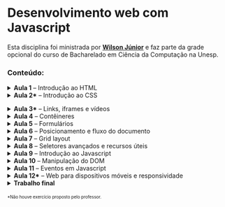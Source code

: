 <h1 id="desenvolvimento-web-com-javascript">Desenvolvimento web com Javascript</h1>
<p>Esta disciplina foi ministrada por <strong><a href="https://github.com/wilsonjr">Wilson Júnior</a></strong> e faz parte da grade opcional do curso de Bacharelado em Ciência da Computação na Unesp.</p>
<h3 id="conte-do-">Conteúdo:</h3>
<details>
<summary><b>Aula 1</b> – Introdução ao HTML</summary>

&nbsp;&nbsp;&nbsp;&nbsp;<strong>Exercícios propostos:</strong><br>

<ul>
<li><a href="https://yudi.github.io/desenvolvimento-web/Aula%201/Exercício%201/index.html">Uma página pessoal</a>;</li>
<li><a href="https://yudi.github.io/desenvolvimento-web/Aula%201/Exercício%202/index.html">Uma tabela com o inventário de uma loja</a>.</li>
</ul>


&nbsp;&nbsp;&nbsp;&nbsp;Screenshots:<br>
<img src="screenshots/Aula_1_-_Exercicio_1.webp" alt="">
<img src="screenshots/Aula_1_-_Exercicio_2.webp" alt="">

</details>


<details>
<summary><b>Aula 2*</b> – Introdução ao CSS</summary>

&nbsp;&nbsp;&nbsp;&nbsp;<strong>Exercício proposto:</strong><br>

<ul>
<li>Aplicar os conhecimentos de CSS aprendidos na aula nos projetos da aula anterior.</li>
</ul>

&nbsp;&nbsp;&nbsp;&nbsp;Foram entregues os mesmos trabalhos da aula anterior, sem alterações, pois já havia CSS nos arquivos.<br></details>


<details>
<summary><b>Aula 3*</b> – Links, iframes e vídeos</summary>

&nbsp;&nbsp;&nbsp;&nbsp;Não houve exercício proposto pelo professor.
</details>


<details>
<summary><b>Aula 4</b> – Contêineres</summary>

&nbsp;&nbsp;&nbsp;&nbsp;<strong>Exercícios propostos:</strong><br>

<ul>
<li><a href="https://yudi.github.io/desenvolvimento-web/Aula%204/Exercício%201/index.html">Desafio – Criar uma página contendo apenas uma barra no topo da página, da largura do navegador. A barra deve conter um botão de menu à esquerda, título ao centro e um botão de saída à direta</a>;</li>
<li><a href="https://yudi.github.io/desenvolvimento-web/Aula%204/Exercício%202/index.html">Criar uma página completa de filmes contendo cabeçalho, menu, conteúdo e rodapé</a>.</li>
</ul>


&nbsp;&nbsp;&nbsp;&nbsp;Screenshots:<br>
<img src="screenshots/Aula_4_-_Exercicio_1.webp" alt="">
<img src="screenshots/Aula_4_-_Exercicio_2.webp" alt="">
</details>

<details>
<summary><b>Aula 5</b> – Formulários</summary>

&nbsp;&nbsp;&nbsp;&nbsp;<strong>Exercícios propostos:</strong><br>

<ul>
<li><a href="https://yudi.github.io/desenvolvimento-web/Aula%205/Exercício%201/index.html">Criar uma página para o cadastro em uma rede social</a>;</li>
<li>Qual a diferença entre os métodos GET e POST?</li>
</ul>


&nbsp;&nbsp;&nbsp;&nbsp;Screenshot:<br>
<img src="screenshots/Aula_5_-_Exercicio_1.webp" alt="">
</details>

<details>
<summary><b>Aula 6</b> – Posicionamento e fluxo do documento</summary>

&nbsp;&nbsp;&nbsp;&nbsp;<strong>Exercício proposto:</strong><br>

<ul>
<li><a href="https://yudi.github.io/desenvolvimento-web/Aula%206/Exercício%201/index.html">Crie a página inicial de um blog sobre qualquer assunto. Devem ser exibidos <em>cards</em> referentes às postagens, contendo uma imagem, breve descrição e um título</a>.</li>
</ul>


&nbsp;&nbsp;&nbsp;&nbsp;Screenshot:<br>
<img src="screenshots/Aula_6_-_Exercicio_1.webp" alt="">
</details>

<details>
<summary><b>Aula 7</b> – Grid layout</summary>

&nbsp;&nbsp;&nbsp;&nbsp;<strong>Exercício proposto:</strong><br>

<ul>
<li><a href="https://yudi.github.io/desenvolvimento-web/Aula%207/Exercício%201/index.html">Utilizar o <code>grid-template-areas</code> para organizar uma página com header, footer, main e navbar</a>.</li>
</ul>


&nbsp;&nbsp;&nbsp;&nbsp;Screenshot:<br>
<img src="screenshots/Aula_7_-_Exercicio_1.webp" alt="">
</details>

<details>
<summary><b>Aula 8</b> – Seletores avançados e recursos úteis</summary>

&nbsp;&nbsp;&nbsp;&nbsp;<strong>Exercícios propostos:</strong><br>

<ul>
<li><a href="https://yudi.github.io/desenvolvimento-web/Aula%208/Exercício%201/index.html">Criar uma página que contenha uma lista cujos elementos têm cor diferente nas posições múltiplas de 3</a>;</li>
<li><a href="https://yudi.github.io/desenvolvimento-web/Aula%208/Exercício%202/index.html">Criar uma página que imite um artigo de jornal, em que a primeira letra de cada parágrafo apareça maior</a>;</li>
<li><a href="https://yudi.github.io/desenvolvimento-web/Aula%208/Exercício%203/index.html">Criar uma página que contenha um quadrado que, quando o cursor estiver posicionado em cima dele, o quadrado muda de posição e cor, com transições</a>.</li>
</ul>


&nbsp;&nbsp;&nbsp;&nbsp;Screenshots:<br>
<img src="screenshots/Aula_8_-_Exercicio_1.webp" alt="">
<img src="screenshots/Aula_8_-_Exercicio_2.webp" alt="">
<img src="screenshots/Aula_8_-_Exercicio_3.gif" alt="">
</details>

<details>
<summary><b>Aula 9</b> – Introdução ao Javascript</summary>

&nbsp;&nbsp;&nbsp;&nbsp;<strong>Exercícios propostos:</strong><br>

<ul>
<li><a href="https://yudi.github.io/desenvolvimento-web/Aula%209/Exercício%201/index.html">Criar, em Javascript, uma sequência de questões afim de obter informações pessoais do usuário, para armazená-las em um objeto e, por fim, apresentá-las ao usuário em uma caixa de alerta</a>;</li>
<li><a href="https://yudi.github.io/desenvolvimento-web/Aula%209/Exercício%202/index.html">Criar um jogo de dados com dois jogadores. O objetivo do jogo é alcançar um valor limite com a soma dos dados de cada rodada. Cada jogador lança dois dados nas rodadas. Assim que um jogador atingir o valor limite (ou ultrapassá-lo), deve ser exibido &quot;fim de jogo&quot; e o vencedor</a>;</li>
</ul>


</details>

<details>
<summary><b>Aula 10</b> – Manipulação do DOM</summary>

&nbsp;&nbsp;&nbsp;&nbsp;<strong>Exercícios propostos:</strong><br>

<ul>
<li><a href="https://yudi.github.io/desenvolvimento-web/Aula%2010/Exercício%201/index.html">Criar, dinâmicamente (com Javascript), no lado esquerdo do site, uma lista com itens, também criados dinamicamente. Devem haver objetos criados dinamicamente na parte direita do site</a>;</li>
</ul>

&nbsp;&nbsp;&nbsp;&nbsp;Screenshot:<br>
<img src="screenshots/Aula_10_-_Exercicio_1.webp" alt="">
</details>

<details>
<summary><b>Aula 11</b> – Eventos em Javascript</summary>

&nbsp;&nbsp;&nbsp;&nbsp;<strong>Exercícios propostos:</strong><br>

<ul>
<li>Criar um objeto controlado com as setas do teclado que, quando ele atingir as bordas de um quadro, ele volta à posição inicial:<ul>
<li><a href="https://yudi.github.io/desenvolvimento-web/Aula%2011/Exercício%201%201.0/index.html">Versão 1</a>;</li>
<li><a href="https://yudi.github.io/desenvolvimento-web/Aula%2011/Exercício%201%202.0/index.html">Versão 2</a>.</li>
</ul>
</li>
</ul>

&nbsp;&nbsp;&nbsp;&nbsp;Screenshots:<br>
<img src="screenshots/Aula_11_-_Exercicio_1.webp" alt="">
<img src="screenshots/Aula_11_-_Exercicio_2.webp" alt="">
</details>

<details>
<summary><b>Aula 12*</b> – Web para dispositivos móveis e responsividade</summary>
&nbsp;&nbsp;&nbsp;&nbsp;Não houve exercício proposto pelo professor.
</details>

<details>
<summary><b>Trabalho final</b></summary>

<strong><a href="https://yudi.github.io/desenvolvimento-web/Trabalho%20final/index.html">Clique aqui para visualizar o trabalho final</a></strong>

<p>Este trabalho foi desenvolvido em conjunto com <a href="https://github.com/cadusantana">Carlos Santana</a>.</p>

<p>Criar um site de compras que contém:</p>
<ol>
<li>Página principal com apresentação de produtos;</li>
<li>Página com detalhes da compra e os dados do usuário;</li>
<li>Página com a confirmação do pedido.</li>
</ol>
<ol>
<li><p>A página principal deve conter:</p>
<ul>
<li>Todos os produtos disponíveis na loja<ul>
<li>Lidos de um objeto json</li>
</ul>
</li>
<li>Cada produto deve possuir:<ul>
<li>Nome;</li>
<li>Categoria;</li>
<li>Preço;</li>
<li>Imagem.</li>
</ul>
</li>
<li>Devem haver ao menos três categorias;</li>
<li>O usuário poderá filtrar produtos por categoria.</li>
<li>A página também deve conter:<ul>
<li>Uma barra de ferramentas para as filtragens (na lateral esquerda);</li>
<li>Uma barra na parte superior com o nome do site e um botão para finalizar a compra.</li>
</ul>
</li>
</ul>
</li>
<li><p>A página com detalhes da compra e os dados do usuário deve conter:</p>
<ul>
<li>Campos para os dados do usuário;</li>
<li>Um resumo da compra;<br>Esta página corresponde ao carrinho de compras. Não é necessário apresentar informações sobre o método de pagamento.</li>
</ul>
</li>
<li><p>A página com a confirmação do pedido deve conter:</p>
<ul>
<li>Um resumo do pedido;</li>
<li>Tempo de frete gerado aleatoriamente.</li>
</ul>
</li>
</ol>

<strong><a href="https://yudi.github.io/desenvolvimento-web/Trabalho final/index.html">Clique aqui para visualizar o trabalho final</a></strong><br><br>


&nbsp;&nbsp;&nbsp;&nbsp;Screenshot:<br>
<img src="screenshots/Trabalho_final.webp" alt="">
</details>


<p><sub><sup>*Não houve exercício proposto pelo professor.</sup></sub></p>
